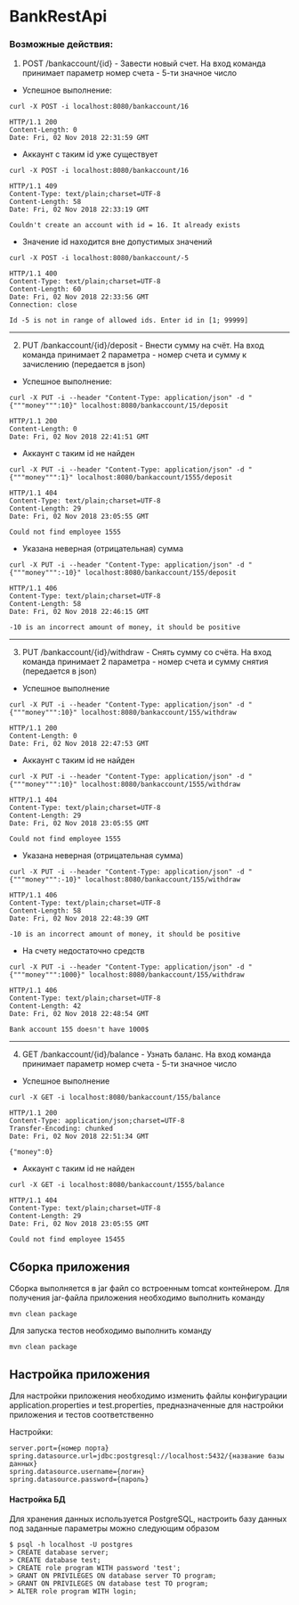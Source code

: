 # BankRestApi

### Возможные действия:
1. POST /bankaccount/{id} - Завести новый счет. На вход команда принимает параметр номер счета - 5-ти значное число

* Успешное выполнение:
```
curl -X POST -i localhost:8080/bankaccount/16
```
```
HTTP/1.1 200
Content-Length: 0
Date: Fri, 02 Nov 2018 22:31:59 GMT
```
* Аккаунт с таким id уже существует
```
curl -X POST -i localhost:8080/bankaccount/16
```
```
HTTP/1.1 409
Content-Type: text/plain;charset=UTF-8
Content-Length: 58
Date: Fri, 02 Nov 2018 22:33:19 GMT

Couldn't create an account with id = 16. It already exists
```
* Значение id находится вне допустимых значений

```
curl -X POST -i localhost:8080/bankaccount/-5
```
```
HTTP/1.1 400
Content-Type: text/plain;charset=UTF-8
Content-Length: 60
Date: Fri, 02 Nov 2018 22:33:56 GMT
Connection: close

Id -5 is not in range of allowed ids. Enter id in [1; 99999]
```
---

2. PUT /bankaccount/{id}/deposit - Внести сумму на счёт. На вход команда принимает 2 параметра - номер счета и сумму к зачислению (передается в json)
* Успешное выполнение:
```
curl -X PUT -i --header "Content-Type: application/json" -d "{"""money""":10}" localhost:8080/bankaccount/15/deposit
```
```
HTTP/1.1 200
Content-Length: 0
Date: Fri, 02 Nov 2018 22:41:51 GMT
```

* Аккаунт с таким id не найден
```
curl -X PUT -i --header "Content-Type: application/json" -d "{"""money""":1}" localhost:8080/bankaccount/1555/deposit
```

```
HTTP/1.1 404
Content-Type: text/plain;charset=UTF-8
Content-Length: 29
Date: Fri, 02 Nov 2018 23:05:55 GMT

Could not find employee 1555
```

* Указана неверная (отрицательная) сумма
```
curl -X PUT -i --header "Content-Type: application/json" -d "{"""money""":-10}" localhost:8080/bankaccount/155/deposit
```
```
HTTP/1.1 406
Content-Type: text/plain;charset=UTF-8
Content-Length: 58
Date: Fri, 02 Nov 2018 22:46:15 GMT

-10 is an incorrect amount of money, it should be positive
```
---
3. PUT /bankaccount/{id}/withdraw - Снять сумму со счёта. На вход команда принимает 2 параметра - номер счета и сумму снятия (передается в json)

* Успешное выполнение
```
curl -X PUT -i --header "Content-Type: application/json" -d "{"""money""":10}" localhost:8080/bankaccount/155/withdraw
```
```
HTTP/1.1 200
Content-Length: 0
Date: Fri, 02 Nov 2018 22:47:53 GMT
```

* Аккаунт с таким id не найден
```
curl -X PUT -i --header "Content-Type: application/json" -d "{"""money""":10}" localhost:8080/bankaccount/1555/withdraw
```
```
HTTP/1.1 404
Content-Type: text/plain;charset=UTF-8
Content-Length: 29
Date: Fri, 02 Nov 2018 23:05:55 GMT

Could not find employee 1555
```

* Указана неверная (отрицательная сумма)
```
curl -X PUT -i --header "Content-Type: application/json" -d "{"""money""":-10}" localhost:8080/bankaccount/155/withdraw
```
```
HTTP/1.1 406
Content-Type: text/plain;charset=UTF-8
Content-Length: 58
Date: Fri, 02 Nov 2018 22:48:39 GMT

-10 is an incorrect amount of money, it should be positive
```

* На счету недостаточно средств
```
curl -X PUT -i --header "Content-Type: application/json" -d "{"""money""":1000}" localhost:8080/bankaccount/155/withdraw
```
```
HTTP/1.1 406
Content-Type: text/plain;charset=UTF-8
Content-Length: 42
Date: Fri, 02 Nov 2018 22:48:54 GMT

Bank account 155 doesn't have 1000$
```
---
4. GET /bankaccount/{id}/balance - Узнать баланс. На вход команда принимает параметр номер счета - 5-ти значное число

* Успешное выполнение
```
curl -X GET -i localhost:8080/bankaccount/155/balance
```
```
HTTP/1.1 200
Content-Type: application/json;charset=UTF-8
Transfer-Encoding: chunked
Date: Fri, 02 Nov 2018 22:51:34 GMT

{"money":0}
```

* Аккаунт с таким id не найден
```
curl -X GET -i localhost:8080/bankaccount/1555/balance
```
```
HTTP/1.1 404
Content-Type: text/plain;charset=UTF-8
Content-Length: 29
Date: Fri, 02 Nov 2018 23:05:55 GMT

Could not find employee 15455
```

## Сборка приложения
Сборка выполняется в jar файл со встроенным tomcat контейнером.
Для получения jar-файла приложения необходимо выполнить команду
```
mvn clean package
```

Для запуска тестов необходимо выполнить команду 
```
mvn clean package
```

## Настройка приложения

Для настройки приложения необходимо изменить файлы конфигурации application.properties и test.properties, предназначенные для настройки приложения и тестов соответственно

Настройки:
```
server.port={номер порта} 
spring.datasource.url=jdbc:postgresql://localhost:5432/{название базы данных} 
spring.datasource.username={логин}
spring.datasource.password={пароль}
```

#### Настройка БД
Для хранения данных используется PostgreSQL, настроить базу данных под заданные параметры можно следующим образом

```
$ psql -h localhost -U postgres
> CREATE database server;
> CREATE database test;
> CREATE role program WITH password 'test';
> GRANT ON PRIVILEGES ON database server TO program;
> GRANT ON PRIVILEGES ON database test TO program;
> ALTER role program WITH login;
```
